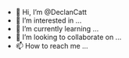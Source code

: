 - 👋 Hi, I’m @DeclanCatt
- 👀 I’m interested in ...
- 🌱 I’m currently learning ...
- 💞️ I’m looking to collaborate on ...
- 📫 How to reach me ...

<!---
DeclanCatt/DeclanCatt is a ✨ special ✨ repository because its `README.md` (this file) appears on your GitHub profile.
You can click the Preview link to take a look at your changes.
--->
